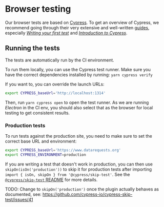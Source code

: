 # Browser testing

Our browser tests are based on [Cypress](https://www.cypress.io/). To get an overview of Cypress, we recommend going through their very extensive and well-written [guides](https://docs.cypress.io/guides/overview/why-cypress.html), especially *[Writing your first test](https://docs.cypress.io/guides/getting-started/writing-your-first-test.html#Add-a-test-file)* and *[Introduction to Cypress](https://docs.cypress.io/guides/core-concepts/introduction-to-cypress.html#Cypress-Can-Be-Simple-Sometimes)*.

## Running the tests

The tests are automatically run by the CI environment.

To run them locally, you can use the Cypress test runner. Make sure you have the correct dependencies installed by running: `yarn cypress verify`

If you want to, you can override the launch URLs:  
```sh
export CYPRESS_baseUrl='http://localhost:1314'
```

Then, run `yarn cypress open` to open the test runner. As we are running *Electron* in the CI env, you should also select that as the browser for local testing to get consistent results.

### Production tests

To run tests against the production site, you need to make sure to set the correct base URL and environment:

```sh
export CYPRESS_baseUrl='https://www.datarequests.org'
export CYPRESS_ENVIRONMENT=production
```

If you are writing a test that doesn't work in production, you can then use `skipOn(isOn('production'))` to skip it for production tests after importing `import { isOn, skipOn } from '@cypress/skip-test'`. See the [`@cypress/skip-test` README](https://github.com/cypress-io/cypress-skip-test) for more details.

TODO: Change to `skipOn('production')` once the plugin actually behaves as documented, see: https://github.com/cypress-io/cypress-skip-test/issues/41
